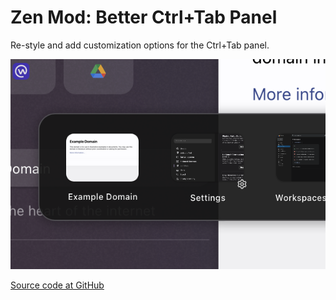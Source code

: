 # Zen Mod: Better Ctrl+Tab Panel

Re-style and add customization options for the Ctrl+Tab panel.

![screenshot](./better-ctrltab-panel.png)

[Source code at GitHub](https://github.com/psu/zen-mods)
